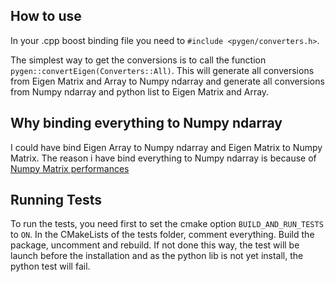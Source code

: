 ## How to use

In your .cpp boost binding file you need to `#include <pygen/converters.h>`.

The simplest way to get the conversions is to call the function `pygen::convertEigen(Converters::All)`. This will generate all conversions from Eigen Matrix and Array to Numpy ndarray and generate all conversions from Numpy ndarray and python list to Eigen Matrix and Array.

## Why binding everything to Numpy ndarray
I could have bind Eigen Array to Numpy ndarray and Eigen Matrix to Numpy Matrix.
The reason i have bind everything to Numpy ndarray is because of [Numpy Matrix performances](https://stackoverflow.com/questions/16929211/numpy-np-array-versus-np-matrix-performance)

## Running Tests
To run the tests, you need first to set the cmake option `BUILD_AND_RUN_TESTS` to `ON`.
In the CMakeLists of the tests folder, comment everything.
Build the package, uncomment and rebuild.
If not done this way, the test will be launch before the installation and as the python lib is not yet install, the python test will fail.